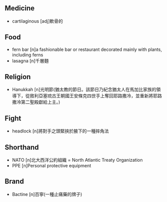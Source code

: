 ## Medicine
- cartilaginous [adj]軟骨的

## Food
- fern bar [n]a fashionable bar or restaurant decorated mainly with plants, including ferns
- lasagna [n]千層麵

## Religion
- Hanukkah [n]光明節(猶太教的節日。該節日乃紀念猶太人在馬加比家族的領導下，從敘利亞塞琉古王朝國王安條克四世手上奪回耶路撒冷，並重新將耶路撒冷第二聖殿獻給上主。)

## Fight
- headlock [n]將對手之頭緊挾於腋下的一種摔角法

## Shorthand
- NATO [n]北大西洋公約組織 =  North Atlantic Treaty Organization 
- PPE [n]Personal protective equipment

## Brand
- Bactine [n]百寧(一種止痛藥的牌子)
